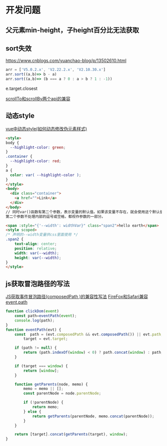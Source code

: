 # 开发问题

## 父元素min-height，子height百分比无法获取

## sort失效

<https://www.cnblogs.com/yuanchao-blog/p/13502610.html>

```js
arr = ['V5.0.2.x', 'V2.22.2.x', 'V2.10.30.x']
arr.sort((a,b)=> b - a)
arr.sort((a,b)=> (b === a ? 0 : a > b ? 1 : -1))
```

e.target.closest

[scrollTo和scrollBy两个api的兼容](https://www.cnblogs.com/xieyongbin/p/11274959.html)

## 动态style

[vue中动态style(如何动态修改伪元素样式)](https://blog.csdn.net/qq_44827891/article/details/106413564)

```html
<style>
body {
  --highlight-color: green;
}
.container {
  --highlight-color: red;
}
a {
  color: var( --highlight-color );
}
</style>
<body>
  <div class="container">
    <a href="">Link</a>
  </div>
</body>
// 同时var()函数有第二个参数，表示变量的默认值。如果该变量不存在，就会使用这个默认值。
第二个参数不处理内部的逗号或空格，都视作参数的一部分。

<span :style="{'--width': widthVar}" class="span2">hello earth</span>
<style scoped>
/* 声明的--width变量供css里面使用 */
.span2 {
    text-align: center;
    position: relative;
    width: var(--width);
    height: var(--width);
}
</style>
```

## js获取冒泡路径的写法

[JS获取事件冒泡路径(composedPath )的兼容性写法](https://blog.csdn.net/qq_32013641/article/details/89351265)
[FireFox和Safari兼容event.path](https://www.cnblogs.com/xuLessReigns/p/11276225.html)

```js
function clickDom(event)
    const path=eventPath(event);
    console.log(path);
}
function eventPath(evt) {
    const  path = (evt.composedPath && evt.composedPath()) || evt.path,
        target = evt.target;

    if (path != null) {
        return (path.indexOf(window) < 0) ? path.concat(window) : path;
    }

    if (target === window) {
        return [window];
    }

    function getParents(node, memo) {
        memo = memo || [];
        const parentNode = node.parentNode;

        if (!parentNode) {
            return memo;
        } else {
            return getParents(parentNode, memo.concat(parentNode));
        }
    }

    return [target].concat(getParents(target), window);
}
```